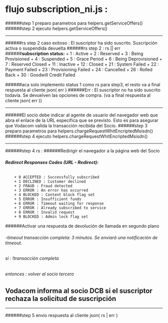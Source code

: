 # flujo subscription_ni.js :

######step 1 preparo parametros para helpers.getServiceOffers()
######step 2 ejecuto helpers.getServiceOffers() 
***
######rs step 2  caso exitoso : El suscriptor ha sido suscrito. Suscripción activa o suspendida devuelta
######rs step 2 : rs || err
######**subscription status:**
        + 1 : Active
        + 2 : Reserved
        + 3 : Being Provisioned
        + 4 : Suspended
        + 5 : Grace Period
        + 6 : Being Deprovisioned
        + 7 : Reserved Closed
        + 11 : Inactive
        + 12 : Closed
        + 21 : System Failed
        + 22 : Payment Failed
        + 23 : Provisioning Failed
        + 24 : Cancelled
        + 26 : Rolled Back
        + 30 : Goodwill Credit Failed

######aca solo implemento status 1 como rs para step3, el resto va a final respuesta al cliente json( err )
######Err : El suscriptor no ha sido suscrito todavía. Se devuelven las opciones de compra. (va a final respuesta al cliente json( err ))
***
######El socio debe indicar al agente de usuario del navegador web que abra el enlace de la URL específica que se previsto. Esto es para asegurar que Vodacom valida la transacción recibida del Socio.
######step 3 preparo parametros para helpers.chargeRequestWhitEncriptedMsisdn()
######step 4 ejecuto helpers.chargeRequestWhitEncriptedMsisdn()
***
######step 4 rs :
######Redirigir el navegador a la página web del Socio
######  **Redirect Responses Codes (URL - Redirect):**
        + 0 ACCEPTED : Successfully subscribed
        + 1 DECLINED : Customer declined
        + 2 FRAUD : Fraud detected 
        + 3 ERROR : An error has occurred 
        + 4 BLOCKED : Content block flag set
        + 5 ERROR : Insufficient funds 
        + 6 ERROR : Timeout waiting for response 
        + 7 ERROR : Already subscribed to service 
        + 8 ERROR : Invalid request 
        + 9 BLOCKED : Admin lock flag set
######Activar una respuesta de devolución de llamada en segundo plano
######    -timeout transacción completa: 3 minutos. Se enviará una notificación de timeout.
######        si : !transacción completa 
######            entonces : volver al socio tercero
## Vodacom informa al socio DCB si el suscriptor rechaza la solicitud de suscripción
***
######step 5 envio respuesta al cliente json( rs | err )